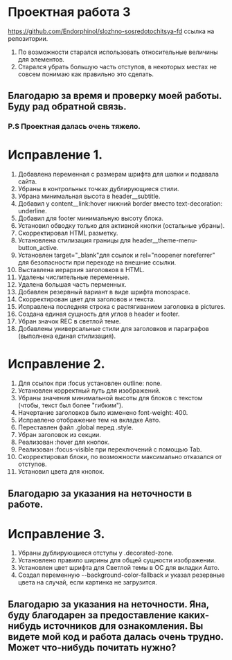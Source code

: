 # Проектная работа 3  

https://github.com/Endorphinol/slozhno-sosredotochitsya-fd ссылка на репозитории.

1. По возможности старался использовать относительные величины для элементов.
2. Старался убрать большую часть отступов, в некоторых местах не совсем понимаю как правильно это сделать. 

## Благодарю за время и проверку моей работы. Буду рад обратной связь. 

### P.S Проектная далась очень тяжело.

# Исправление 1.

1. Добавлена переменная с размерам шрифта для шапки и подавала сайта. 
2. Убраны в контрольных точках дублирующиеся стили.
3. Убрана минимальная высота в header__subtitle.
4. Добавил у content__link:hover нижний border вместо text-decoration: underline.
5. Добавил для footer минимальную высоту блока.
6. Установил обводку только для активной кнопки (остальные убраны).
7. Скорректировал HTML разметку.
8. Установлена стилизация границы для header__theme-menu-button_active.
9. Установлен target="_blank"для ссылок и rel="noopener noreferrer" для безопасности при переходе на внешние ссылки.
10. Выставлена иерархия заголовков в HTML.
11. Удалены числительные переменные.
12. Удалена большая часть перменных.
13. Добавлен резервный вариант в виде шрифта monospace.
14. Cкорректирован цвет для заголовов и текста.
15. Исправлена последняя строка с растягиванием заголовка в pictures.
16. Создана единая сущность для углов в header и footer.
17. Убран значок REC в светлой теме.
18. Добавлены универсальные стили для заголовков и параграфов (выполнена единая стилизация).  

# Исправление 2.  

1. Для ссылок при :focus установлен outline: none.
2. Установлен корректный путь для изображений.
3. Убраны значения минимальной высоты для блоков с текстом (чтобы, текст был более "гибким").
4. Начертание заголовков было изменено font-weight: 400.
5. Исправлено отображение тем на вкладке Авто.
6. Переставлен файл .global перед .style. 
7. Убран заголовок из секции.
8. Реализован :hover для кнопок.
9. Реализован :focus-visible при переключений с помощью Tab.
10. Cкорректировал блоки, по возможности максимально отказался от отступов.
11. Установил цвета для кнопок.

## Благодарю за указания на неточности в работе. 

# Исправление 3.  

1. Убраны дублирующиеся отступы у .decorated-zone.
2. Установлено правило ширины для общей сущности изображении.
3. Установлен цвет шрифта для Светлой темы в ОС для вкладки Авто.
4. Создал переменную --background-color-fallback и указал резервные цвета на случай, если картинка не загрузится.

## Благодарю за указания на неточности. Яна, буду благодарен за предоставление каких-нибудь источников для ознакомления. Вы видете мой код и работа далась очень трудно. Может что-нибудь почитать нужно?